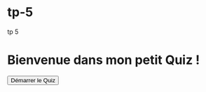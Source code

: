 # tp-5
tp 5
<!DOCTYPE html>
<html>
<head>
<title>Quiz realise pa OThMAN BAHAMMOU</title>
</head>
<body>
<h1>Bienvenue dans mon petit  Quiz !</h1>
<button onclick="lancerQuiz()">Démarrer le Quiz</button>
<script>
const QUESTIONS = [
[" bonjour donner moi le nom du prof du php pour l'annee 2025 ?", "kamal el omari"],
[" Quelle est la capitale de  usa", "washintoon"], ["donner moi la somme de 22+3?", "25"],
["qulle est la voiture la plus celebre dans le maroc 
?", "Dacia"],
["67+33 ?", "100"]
];
function lancerQuiz() {
let bonnesReponses = 0;
for (let i = 0; i < QUESTIONS.length; i++) {
const question = QUESTIONS[i][0];
const reponseCorrecte = QUESTIONS[i][1].toLowerCase();
const reponseUtilisateur = prompt(question);
if (reponseUtilisateur !== null &&
reponseUtilisateur.trim().toLowerCase() ===
reponseCorrecte) {
alert("Réponse juste !");
bonnesReponses++;
} else {
alert("Réponse fausse !");
}
}
alert("Vous avez répondu correctement à " + bonnesReponses + "
question(s) sur " +
QUESTIONS.length + ".");
}
</script>
</body>
</html>
